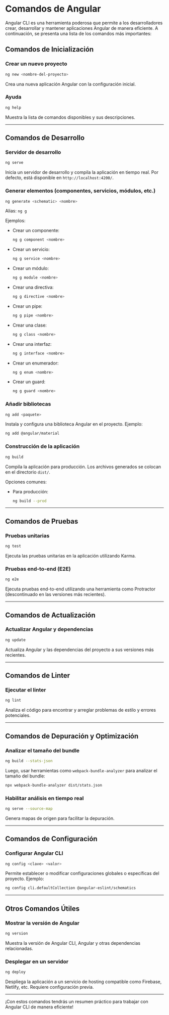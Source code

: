 # Comandos de Angular

Angular CLI es una herramienta poderosa que permite a los desarrolladores crear, desarrollar y mantener aplicaciones Angular de manera eficiente. A continuación, se presenta una lista de los comandos más importantes:

## Comandos de Inicialización

### Crear un nuevo proyecto
```bash
ng new <nombre-del-proyecto>
```
Crea una nueva aplicación Angular con la configuración inicial.

### Ayuda
```bash
ng help
```
Muestra la lista de comandos disponibles y sus descripciones.

---

## Comandos de Desarrollo

### Servidor de desarrollo
```bash
ng serve
```
Inicia un servidor de desarrollo y compila la aplicación en tiempo real. Por defecto, está disponible en `http://localhost:4200/`.

### Generar elementos (componentes, servicios, módulos, etc.)
```bash
ng generate <schematic> <nombre>
```
Alias: `ng g`

Ejemplos:
- Crear un componente:
  ```bash
  ng g component <nombre>
  ```
- Crear un servicio:
  ```bash
  ng g service <nombre>
  ```
- Crear un módulo:
  ```bash
  ng g module <nombre>
  ```
- Crear una directiva:
  ```bash
  ng g directive <nombre>
  ```
- Crear un pipe:
  ```bash
  ng g pipe <nombre>
  ```
- Crear una clase:
  ```bash
  ng g class <nombre>
  ```
- Crear una interfaz:
  ```bash
  ng g interface <nombre>
  ```
- Crear un enumerador:
  ```bash
  ng g enum <nombre>
  ```
- Crear un guard:
  ```bash
  ng g guard <nombre>
  ```

### Añadir bibliotecas
```bash
ng add <paquete>
```
Instala y configura una biblioteca Angular en el proyecto. Ejemplo:
```bash
ng add @angular/material
```

### Construcción de la aplicación
```bash
ng build
```
Compila la aplicación para producción. Los archivos generados se colocan en el directorio `dist/`.

Opciones comunes:
- Para producción:
  ```bash
  ng build --prod
  ```

---

## Comandos de Pruebas

### Pruebas unitarias
```bash
ng test
```
Ejecuta las pruebas unitarias en la aplicación utilizando Karma.

### Pruebas end-to-end (E2E)
```bash
ng e2e
```
Ejecuta pruebas end-to-end utilizando una herramienta como Protractor (descontinuado en las versiones más recientes).

---

## Comandos de Actualización

### Actualizar Angular y dependencias
```bash
ng update
```
Actualiza Angular y las dependencias del proyecto a sus versiones más recientes.

---

## Comandos de Linter

### Ejecutar el linter
```bash
ng lint
```
Analiza el código para encontrar y arreglar problemas de estilo y errores potenciales.

---

## Comandos de Depuración y Optimización

### Analizar el tamaño del bundle
```bash
ng build --stats-json
```
Luego, usar herramientas como `webpack-bundle-analyzer` para analizar el tamaño del bundle:
```bash
npx webpack-bundle-analyzer dist/stats.json
```

### Habilitar análisis en tiempo real
```bash
ng serve --source-map
```
Genera mapas de origen para facilitar la depuración.

---

## Comandos de Configuración

### Configurar Angular CLI
```bash
ng config <clave> <valor>
```
Permite establecer o modificar configuraciones globales o específicas del proyecto. Ejemplo:
```bash
ng config cli.defaultCollection @angular-eslint/schematics
```

---

## Otros Comandos Útiles

### Mostrar la versión de Angular
```bash
ng version
```
Muestra la versión de Angular CLI, Angular y otras dependencias relacionadas.

### Desplegar en un servidor
```bash
ng deploy
```
Despliega la aplicación a un servicio de hosting compatible como Firebase, Netlify, etc. Requiere configuración previa.

---

¡Con estos comandos tendrás un resumen práctico para trabajar con Angular CLI de manera eficiente!
